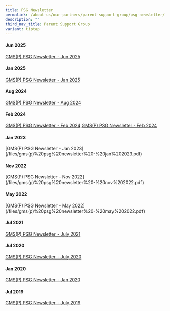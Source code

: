 ```yaml
---
title: PSG Newsletter
permalink: /about-us/our-partners/parent-support-group/psg-newsletter/
description: ""
third_nav_title: Parent Support Group
variant: tiptap
---
```

<h4>Jun 2025</h4>
<p><a href="/files/GMS_P__2025_PSG_Newsletter__2.pdf" rel="noopener noreferrer nofollow" target="_blank">GMS(P) PSG Newsletter - Jun 2025</a>
</p>
<h4>Jan 2025</h4>
<p><a href="/files/GMS_P__2025_PSG_Newsletter_1.pdf" rel="noopener noreferrer nofollow" target="_blank">GMS(P) PSG Newsletter - Jan 2025</a>
</p>
<h4>Aug 2024</h4>
<p><a href="/files/GMS_P__2024_PSG_Newsletter_2.pdf" rel="noopener noreferrer nofollow" target="_blank">GMS(P) PSG Newsletter - Aug 2024</a>
</p>
<h4>Feb 2024</h4>
<p><a href="/files/GMS_P__2024_PSG_Newsletter_2.pdf" rel="noopener noreferrer nofollow" target="_blank">GMS(P) PSG Newsletter - Feb 2024</a>
<a href="/files/GMS_P__2024_PSG_Newsletter_1.pdf" rel="noopener nofollow" target="_blank">GMS(P) PSG Newsletter - Feb 2024</a>
</p>
<h4>Jan 2023</h4>
<p>[GMS(P) PSG Newsletter - Jan 2023](/files/gms(p)%20psg%20newsletter%20-%20jan%202023.pdf)</p>
<h4>Nov 2022</h4>
<p>[GMS(P) PSG Newsletter - Nov 2022](/files/gms(p)%20psg%20newsletter%20-%20nov%202022.pdf)</p>
<h4>May 2022</h4>
<p>[GMS(P) PSG Newsletter - May 2022](/files/gms(p)%20psg%20newsletter%20-%20may%202022.pdf)</p>
<h4>Jul 2021</h4>
<p><a href="/files/GMSP%20PSG%20Newsletter%20-%20July%202021.pdf" rel="noopener noreferrer nofollow" target="_blank">GMS(P) PSG Newsletter - July 2021</a>
</p>
<h4>Jul 2020</h4>
<p><a href="/files/GMSP%20PSG%20Newsletter%20-%20July%202020.pdf" rel="noopener noreferrer nofollow" target="_blank">GMS(P) PSG Newsletter - July 2020</a>
</p>
<h4>Jan 2020</h4>
<p><a href="/files/GMSP%20PSG%20Newsletter%20-%20Jan%202020.pdf" rel="noopener noreferrer nofollow" target="_blank">GMS(P) PSG Newsletter - Jan 2020</a>
</p>
<h4>Jul 2019</h4>
<p><a href="/files/GMSP%20PSG%20Newsletter%20-%20July%202019.pdf" rel="noopener noreferrer nofollow" target="_blank">GMS(P) PSG Newsletter - July 2019</a>
</p>
